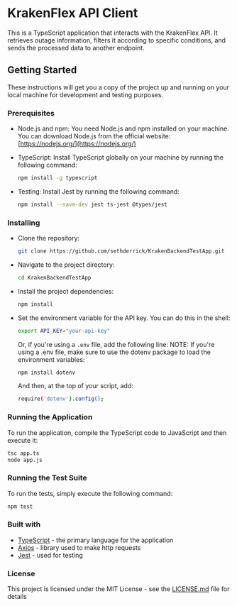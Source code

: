 # KrakenFlex API Client

This is a TypeScript application that interacts with the KrakenFlex API. It retrieves outage information, filters it according to specific conditions, and sends the processed data to another endpoint.

## Getting Started

These instructions will get you a copy of the project up and running on your local machine for development and testing purposes.

### Prerequisites

- Node.js and npm: You need Node.js and npm installed on your machine. You can download Node.js from the official website: [https://nodejs.org/](https://nodejs.org/)

- TypeScript: Install TypeScript globally on your machine by running the following command:

    ```bash
    npm install -g typescript
    ```

- Testing: Install Jest by running the following command: 

    ```bash
    npm install --save-dev jest ts-jest @types/jest
    ```


### Installing

- Clone the repository:

    ```bash
    git clone https://github.com/sethderrick/KrakenBackendTestApp.git
    ```

- Navigate to the project directory:

    ```bash
    cd KrakenBackendTestApp
    ```

- Install the project dependencies:

    ```bash
    npm install
    ```

- Set the environment variable for the API key. You can do this in the shell:

    ```bash
    export API_KEY="your-api-key"
    ```
    

  Or, if you're using a `.env` file, add the following line:
  NOTE: If you're using a .env file, make sure to use the dotenv package to load the environment variables:
    ```bash
    npm install dotenv
    ```
  And then, at the top of your script, add:
    ```bash
    require('dotenv').config();
    ```



### Running the Application

To run the application, compile the TypeScript code to JavaScript and then execute it:

```bash
tsc app.ts
node app.js
```


### Running the Test Suite

To run the tests, simply execute the following command:

```bash
npm test
```

### Built with

- [TypeScript](https://www.typescriptlang.org/) - the primary language for the application
- [Axios](https://axios-http.com/) - library used to make http requests
- [Jest](https://jestjs.io/) - used for testing

### License

This project is licensed under the MIT License - see the [LICENSE.md](LICENSE.md) file for details
